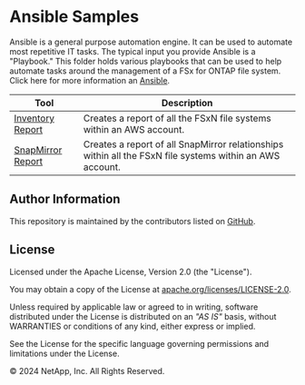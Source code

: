 # Ansible Samples
Ansible is a general purpose automation engine. It can be used to automate most repetitive IT tasks.
The typical input you provide Ansible is a "Playbook." This folder holds various playbooks that can be used
to help automate tasks around the management of a FSx for ONTAP file system.
Click here for more information an [Ansible](https://www.ansible.com/).

| Tool | Description |
| --- | --- |
| [Inventory Report](./fsx_inventory_report) | Creates a report of all the FSxN file systems within an AWS account.|
| [SnapMirror Report](./snapmirror_report) | Creates a report of all SnapMirror relationships within all the FSxN file systems within an AWS account.|

## Author Information

This repository is maintained by the contributors listed on [GitHub](https://github.com/NetApp/FSx-ONTAP-samples-scripts/graphs/contributors).

## License

Licensed under the Apache License, Version 2.0 (the "License").

You may obtain a copy of the License at [apache.org/licenses/LICENSE-2.0](http://www.apache.org/licenses/LICENSE-2.0).

Unless required by applicable law or agreed to in writing, software distributed under the License is distributed on an _"AS IS"_ basis, without WARRANTIES or conditions of any kind, either express or implied.

See the License for the specific language governing permissions and limitations under the License.

© 2024 NetApp, Inc. All Rights Reserved.
